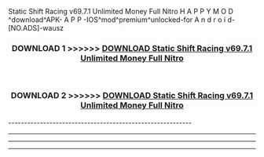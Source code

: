  Static Shift Racing v69.7.1 Unlimited Money Full Nitro  H A P P Y M O D ^download^APK- A P P -IOS^mod^premium^unlocked-for A n d r o i d-[NO.ADS]-wausz



<div align="center">

<h3>DOWNLOAD 1 >>>>>> <a href="https://en-mod.web.app/?en= Static Shift Racing v69.7.1 Unlimited Money Full Nitro ">DOWNLOAD Static Shift Racing v69.7.1 Unlimited Money Full Nitro  </a></h3><br>

<h3>DOWNLOAD 2 >>>>>> <a href="https://en-mod.web.app/?en= Static Shift Racing v69.7.1 Unlimited Money Full Nitro ">DOWNLOAD Static Shift Racing v69.7.1 Unlimited Money Full Nitro  </a></h3>

</div>
----------------------------------------------------------

----------------------------------------------------------

----------------------------------------------------------

----------------------------------------------------------




